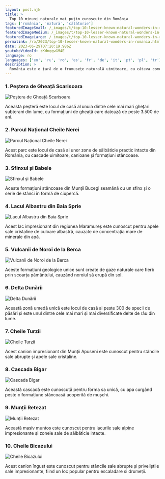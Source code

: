 ```yaml
---
layout: post.njk
title: >
  Top 10 minuni naturale mai puțin cunoscute din România
tags: ['românia', 'natură', 'călătorie']
featuredImageSmall: /_images/t/top-10-lesser-known-natural-wonders-in-romania-cover-ro-small.webp
featuredImageMedium: /_images/t/top-10-lesser-known-natural-wonders-in-romania-cover-ro-medium.webp
featuredImageLarge: /_images/t/top-10-lesser-known-natural-wonders-in-romania-cover-ro-large.webp
permalink: /ro/2023/top-10-lesser-known-natural-wonders-in-romania.html
date: 2023-06-29T07:20:19.986Z
youtubeVideoId: zKdnqqwGM4E
language: ro
languages: ['en', 'ru', 'ro', 'es', 'fr', 'de', 'it', 'pt', 'pl', 'tr']
description: >
  România este o țară de o frumusețe naturală uimitoare, cu câteva comori ascunse care încă nu au fost descoperite de lume. Iată o listă cu cele mai bune 10 minuni naturale mai puțin cunoscute din România.
---
```


### 1. Peștera de Gheață Scarisoara

![Peștera de Gheață Scarisoara](/_images/a/a234b3c292620ce573ca736159b2e8ef-medium.webp)

Această peșteră este locul de casă al unuia dintre cele mai mari ghețari subterani din lume, cu formațiuni de gheață care datează de peste 3.500 de ani.

### 2. Parcul Național Cheile Nerei

![Parcul Național Cheile Nerei](/_images/6/651e2133d15d69ef30b8ed91f06ac824-medium.webp)

Acest parc este locul de casă al unor zone de sălbăticie practic intacte din România, cu cascade uimitoare, canioane și formațiuni stâncoase.

### 3. Sfinxul și Babele

![Sfinxul și Babele](/_images/8/8523eb3c0fdbec27532baa03e5e521c0-medium.webp)

Aceste formațiuni stâncoase din Munții Bucegi seamănă cu un sfinx și o serie de stânci în formă de ciupercă.

### 4. Lacul Albastru din Baia Sprie

![Lacul Albastru din Baia Sprie](/_images/5/58d9addedf61d02f7d3bdc813a385844-medium.webp)

Acest lac impresionant din regiunea Maramureș este cunoscut pentru apele sale cristaline de culoare albastră, cauzate de concentrația mare de minerale din apă.

### 5. Vulcanii de Noroi de la Berca

![Vulcanii de Noroi de la Berca](/_images/7/73f2850386cb4c34b59d138f93d5ee10-medium.webp)

Aceste formațiuni geologice unice sunt create de gaze naturale care fierb prin scoarța pământului, cauzând noroiul să erupă din sol.

### 6. Delta Dunării

![Delta Dunării](/_images/6/662f9c2caf5bb550f4b359e5d5014e60-medium.webp)

Această zonă umedă unică este locul de casă al peste 300 de specii de păsări și este unul dintre cele mai mari și mai diversificate delte de râu din lume.

### 7. Cheile Turzii

![Cheile Turzii](/_images/d/d0f7bda745fb5148b038c45c913266c9-medium.webp)

Acest canion impresionant din Munții Apuseni este cunoscut pentru stâncile sale abrupte și apele sale cristaline.

### 8. Cascada Bigar

![Cascada Bigar](/_images/3/3e7a9c8036392b43296db76c65dd2825-medium.webp)

Această cascadă este cunoscută pentru forma sa unică, cu apa curgând peste o formațiune stâncoasă acoperită de mușchi.

### 9. Munții Retezat

![Munții Retezat](/_images/4/49b6275c076db0d5d901c000b5699ff0-medium.webp)

Această masiv muntos este cunoscut pentru lacurile sale alpine impresionante și zonele sale de sălbăticie intacte.

### 10. Cheile Bicazului

![Cheile Bicazului](/_images/6/6bc5c5896a171416f889600bf5f8ce5c-medium.webp)

Acest canion îngust este cunoscut pentru stâncile sale abrupte și priveliștile sale impresionante, fiind un loc popular pentru escaladare și drumeții.


